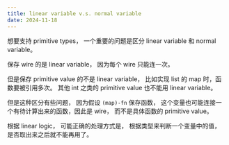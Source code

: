 ```yaml
---
title: linear variable v.s. normal variable
date: 2024-11-18
---
```


想要支持 primitive types，
一个重要的问题是区分 linear variable 和 normal variable。

保存 wire 的是 linear variable，
因为每个 wire 只能连一次。

但是保存 primitive value 的不是 linear variable，
比如实现 list 的 map 时，函数要被引用多次。
其他 int 之类的 primitive value 也不能用 linear variable。

但是这种区分有些问题，
因为假设 `(map)-fn` 保存函数，
这个变量也可能连接一个有待计算出来的函数，因此是 wire，
而不是具体函数的 primitive value。

根据 linear logic，
可能正确的处理方式是，
根据类型来判断一个变量中的值，
是否取出来之后就不能再用了。
